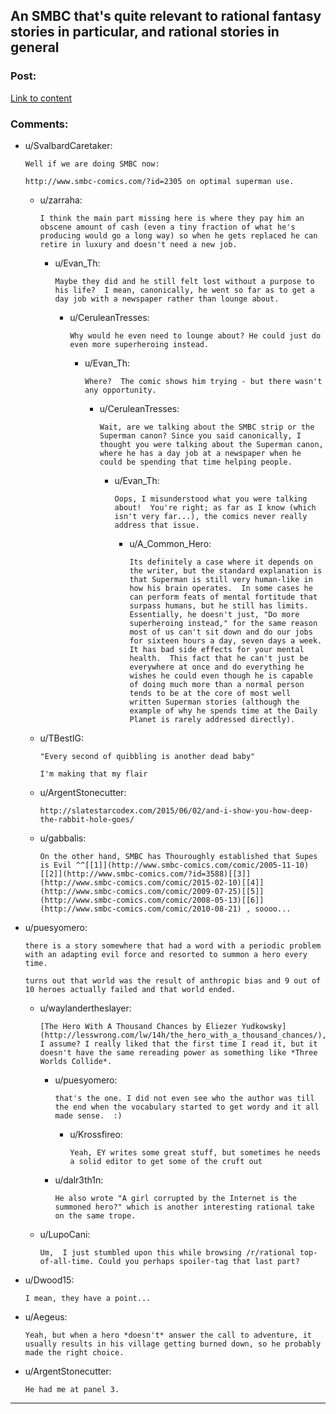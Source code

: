 ## An SMBC that's quite relevant to rational fantasy stories in particular, and rational stories in general

### Post:

[Link to content](http://www.smbc-comics.com/comic/path-of-a-hero)

### Comments:

- u/SvalbardCaretaker:
  ```
  Well if we are doing SMBC now: 

  http://www.smbc-comics.com/?id=2305 on optimal superman use.
  ```

  - u/zarraha:
    ```
    I think the main part missing here is where they pay him an obscene amount of cash (even a tiny fraction of what he's producing would go a long way) so when he gets replaced he can retire in luxury and doesn't need a new job.
    ```

    - u/Evan_Th:
      ```
      Maybe they did and he still felt lost without a purpose to his life?  I mean, canonically, he went so far as to get a day job with a newspaper rather than lounge about.
      ```

      - u/CeruleanTresses:
        ```
        Why would he even need to lounge about? He could just do even more superheroing instead.
        ```

        - u/Evan_Th:
          ```
          Where?  The comic shows him trying - but there wasn't any opportunity.
          ```

          - u/CeruleanTresses:
            ```
            Wait, are we talking about the SMBC strip or the Superman canon? Since you said canonically, I thought you were talking about the Superman canon, where he has a day job at a newspaper when he could be spending that time helping people.
            ```

            - u/Evan_Th:
              ```
              Oops, I misunderstood what you were talking about!  You're right; as far as I know (which isn't very far...), the comics never really address that issue.
              ```

              - u/A_Common_Hero:
                ```
                Its definitely a case where it depends on the writer, but the standard explanation is that Superman is still very human-like in how his brain operates.  In some cases he can perform feats of mental fortitude that surpass humans, but he still has limits.  Essentially, he doesn't just, "Do more superheroing instead," for the same reason most of us can't sit down and do our jobs for sixteen hours a day, seven days a week.  It has bad side effects for your mental health.  This fact that he can't just be everywhere at once and do everything he wishes he could even though he is capable of doing much more than a normal person tends to be at the core of most well written Superman stories (although the example of why he spends time at the Daily Planet is rarely addressed directly).
                ```

  - u/TBestIG:
    ```
    "Every second of quibbling is another dead baby"

    I'm making that my flair
    ```

  - u/ArgentStonecutter:
    ```
    http://slatestarcodex.com/2015/06/02/and-i-show-you-how-deep-the-rabbit-hole-goes/
    ```

  - u/gabbalis:
    ```
    On the other hand, SMBC has Thouroughly established that Supes is Evil ^^[[1]](http://www.smbc-comics.com/comic/2005-11-10)[[2]](http://www.smbc-comics.com/?id=3588)[[3]](http://www.smbc-comics.com/comic/2015-02-10)[[4]](http://www.smbc-comics.com/comic/2009-07-25)[[5]](http://www.smbc-comics.com/comic/2008-05-13)[[6]](http://www.smbc-comics.com/comic/2010-08-21) , soooo...
    ```

- u/puesyomero:
  ```
  there is a story somewhere that had a word with a periodic problem with an adapting evil force and resorted to summon a hero every time. 

  turns out that world was the result of anthropic bias and 9 out of 10 heroes actually failed and that world ended.
  ```

  - u/waylandertheslayer:
    ```
    [The Hero With A Thousand Chances by Eliezer Yudkowsky](http://lesswrong.com/lw/14h/the_hero_with_a_thousand_chances/), I assume? I really liked that the first time I read it, but it doesn't have the same rereading power as something like *Three Worlds Collide*.
    ```

    - u/puesyomero:
      ```
      that's the one. I did not even see who the author was till the end when the vocabulary started to get wordy and it all made sense.  :)
      ```

      - u/Krossfireo:
        ```
        Yeah, EY writes some great stuff, but sometimes he needs a solid editor to get some of the cruft out
        ```

    - u/dalr3th1n:
      ```
      He also wrote "A girl corrupted by the Internet is the summoned hero?" which is another interesting rational take on the same trope.
      ```

  - u/LupoCani:
    ```
    Um,  I just stumbled upon this while browsing /r/rational top-of-all-time. Could you perhaps spoiler-tag that last part?
    ```

- u/Dwood15:
  ```
  I mean, they have a point...
  ```

- u/Aegeus:
  ```
  Yeah, but when a hero *doesn't* answer the call to adventure, it usually results in his village getting burned down, so he probably made the right choice.
  ```

- u/ArgentStonecutter:
  ```
  He had me at panel 3.
  ```

---

